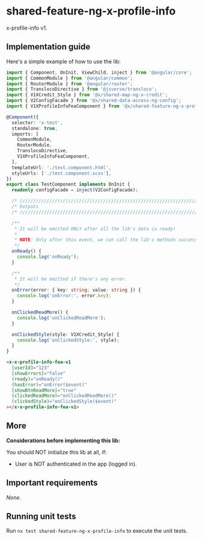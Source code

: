 # shared-feature-ng-x-profile-info

x-profile-info v1.

## Implementation guide

Here's a simple example of how to use the lib:

```ts
import { Component, OnInit, ViewChild, inject } from '@angular/core';
import { CommonModule } from '@angular/common';
import { RouterModule } from '@angular/router';
import { TranslocoDirective } from '@jsverse/transloco';
import { V1XCredit_Style } from '@x/shared-map-ng-x-credit';
import { V2ConfigFacade } from '@x/shared-data-access-ng-config';
import { V1XProfileInfoFeaComponent } from '@x/shared-feature-ng-x-profile-info';

@Component({
  selector: 'x-test',
  standalone: true,
  imports: [
    CommonModule,
    RouterModule,
    TranslocoDirective,
    V1XProfileInfoFeaComponent,
  ],
  templateUrl: './test.component.html',
  styleUrls: ['./test.component.scss'],
})
export class TestComponent implements OnInit {
  readonly configFacade = inject(V2ConfigFacade);

  /* //////////////////////////////////////////////////////////////////////// */
  /* Outputs                                                                  */
  /* //////////////////////////////////////////////////////////////////////// */

  /**
   * It will be emitted ONLY after all the lib's data is ready!
   *
   * NOTE: Only after this event, we can call the lib's methods successfully :)
   */
  onReady() {
    console.log('onReady');
  }

  /**
   * It will be emitted if there's any error.
   */
  onError(error: { key: string; value: string }) {
    console.log('onError:', error.key);
  }

  onClickedReadMore() {
    console.log('onClickedReadMore');
  }

  onClickedStyle(style: V1XCredit_Style) {
    console.log('onClickedStyle:', style);
  }
}
```

```html
<x-x-profile-info-fea-v1
  [userId]="123"
  [showErrors]="false"
  (ready)="onReady()"
  (hasError)="onError($event)"
  [showBtnReadMore]="true"
  (clickedReadMore)="onClickedReadMore()"
  (clickedStyle)="onClickedStyle($event)"
></x-x-profile-info-fea-v1>
```

## More

**Considerations before implementing this lib:**

You should NOT initialize this lib at all, if:

- User is NOT authenticated in the app (logged in).

## Important requirements

_None._

## Running unit tests

Run `nx test shared-feature-ng-x-profile-info` to execute the unit tests.

